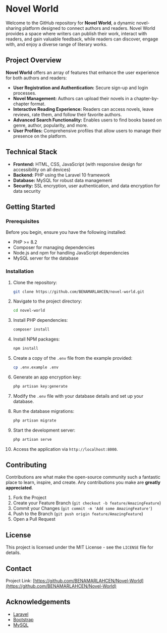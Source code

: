 # Novel World

Welcome to the GitHub repository for **Novel World**, a dynamic novel-sharing platform designed to connect authors and readers. Novel World provides a space where writers can publish their work, interact with readers, and gain valuable feedback, while readers can discover, engage with, and enjoy a diverse range of literary works.

## Project Overview

**Novel World** offers an array of features that enhance the user experience for both authors and readers:
- **User Registration and Authentication:** Secure sign-up and login processes.
- **Novel Management:** Authors can upload their novels in a chapter-by-chapter format.
- **Interactive Reading Experience:** Readers can access novels, leave reviews, rate them, and follow their favorite authors.
- **Advanced Search Functionality:** Enables users to find books based on genre, author, popularity, and more.
- **User Profiles:** Comprehensive profiles that allow users to manage their presence on the platform.

## Technical Stack

- **Frontend:** HTML, CSS, JavaScript (with responsive design for accessibility on all devices)
- **Backend:** PHP using the Laravel 10 framework
- **Database:** MySQL for robust data management
- **Security:** SSL encryption, user authentication, and data encryption for data security

## Getting Started

### Prerequisites

Before you begin, ensure you have the following installed:
- PHP >= 8.2
- Composer for managing dependencies
- Node.js and npm for handling JavaScript dependencies
- MySQL server for the database

### Installation

1. Clone the repository:
   ```bash
   git clone https://github.com/BENAMARLAHCEN/novel-world.git
   ```
2. Navigate to the project directory:
   ```bash
   cd novel-world
   ```
3. Install PHP dependencies:
   ```bash
   composer install
   ```
4. Install NPM packages:
   ```bash
   npm install
   ```
5. Create a copy of the `.env` file from the example provided:
   ```bash
   cp .env.example .env
   ```
6. Generate an app encryption key:
   ```bash
   php artisan key:generate
   ```
7. Modify the `.env` file with your database details and set up your database.

8. Run the database migrations:
   ```bash
   php artisan migrate
   ```
9. Start the development server:
   ```bash
   php artisan serve
   ```
10. Access the application via `http://localhost:8000`.

## Contributing

Contributions are what make the open-source community such a fantastic place to learn, inspire, and create. Any contributions you make are **greatly appreciated**.

1. Fork the Project
2. Create your Feature Branch (`git checkout -b feature/AmazingFeature`)
3. Commit your Changes (`git commit -m 'Add some AmazingFeature'`)
4. Push to the Branch (`git push origin feature/AmazingFeature`)
5. Open a Pull Request

## License

This project is licensed under the MIT License - see the `LICENSE` file for details.

## Contact

Project Link: [https://github.com/BENAMARLAHCEN/Novel-World](https://github.com/BENAMARLAHCEN/Novel-World)

## Acknowledgements

- [Laravel](https://laravel.com)
- [Bootstrap](https://getbootstrap.com)
- [MySQL](https://www.mysql.com)


